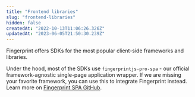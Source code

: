 ```yaml
---
title: "Frontend libraries"
slug: "frontend-libraries"
hidden: false
createdAt: "2022-10-13T11:06:26.326Z"
updatedAt: "2023-06-05T21:50:30.239Z"
---
```

Fingerprint offers SDKs for the most popular client-side frameworks and libraries. 

Under the hood, most of the SDKs use `fingerprintjs-pro-spa` - our official framework-agnostic single-page application wrapper. If we are missing your favorite framework, you can use this to integrate Fingerprint instead.  Learn more on [Fingerprint SPA GitHub](https://github.com/fingerprintjs/fingerprintjs-pro-spa).